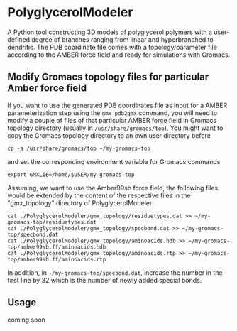 # PolyglycerolModeler
A Python tool constructing 3D models of polyglycerol polymers with a user-defined degree of branches ranging from linear and hyperbranched to dendritic. The PDB coordinate file comes with a topology/parameter file according to the AMBER force field and ready for simulations with Gromacs.

Modify Gromacs topology files for particular Amber force field
--------------------------------------------------------------

If you want to use the generated PDB coordinates file as input for a AMBER parameterization step using the `gmx pdb2gmx` command, you will need to modify a couple of files of that particular AMBER force field in Gromacs topology directory (usually in `/usr/share/gromacs/top`). You might want to copy the Gromacs topology directory to an own user directory before

`cp -a /usr/share/gromacs/top ~/my-gromacs-top`

and set the corresponding environment variable for Gromacs commands

`export GMXLIB=/home/$USER/my-gromacs-top`

Assuming, we want to use the Amber99sb force field, the following files would be extended by the content of the respective files in the "gmx_topology" directory of PolyglycerolModeler:

`cat ./PolyglycerolModeler/gmx_topology/residuetypes.dat >> ~/my-gromacs-top/residuetypes.dat`<br />
`cat ./PolyglycerolModeler/gmx_topology/specbond.dat >> ~/my-gromacs-top/specbond.dat`<br />
`cat ./PolyglycerolModeler/gmx_topology/aminoacids.hdb >> ~/my-gromacs-top/amber99sb.ff/aminoacids.hdb`<br />
`cat ./PolyglycerolModeler/gmx_topology/aminoacids.rtp >> ~/my-gromacs-top/amber99sb.ff/aminoacids.rtp`<br />

In addition, in `~/my-gromacs-top/specbond.dat`, increase the number in the first line by 32 which is the number of newly added special bonds.

Usage
-----

coming soon

